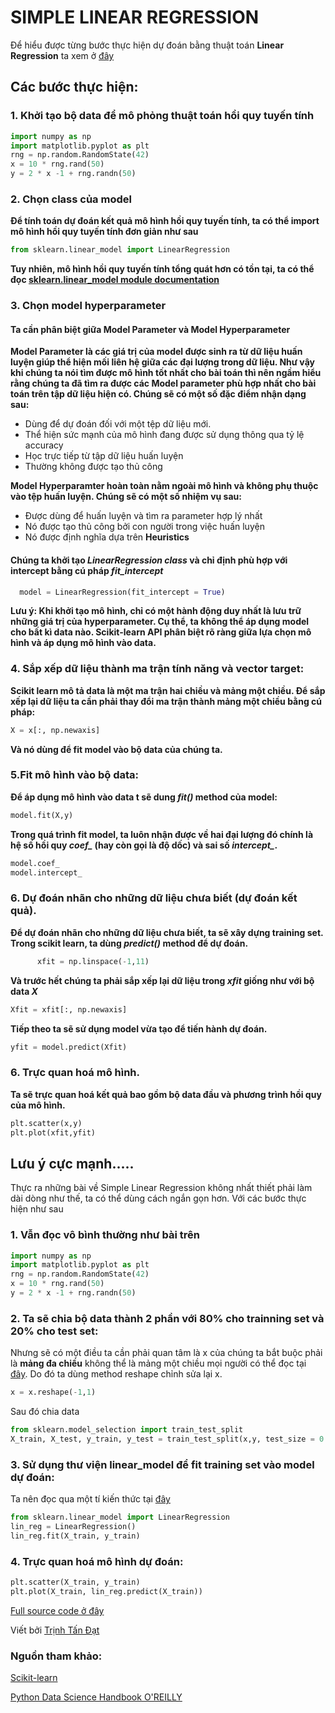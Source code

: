 # SIMPLE LINEAR REGRESSION

Để hiểu được từng bước thực hiện dự đoán bằng thuật toán **Linear Regression** ta xem ở [đây](https://github.com/tandathcmute/MLrepo/tree/master/Simple%20Linear%20Regression/Math%20for%20Linear%20Regression)

## Các bước thực hiện:

### 1. Khởi tạo bộ data để mô phỏng thuật toán hồi quy tuyến tính
```python
import numpy as np
import matplotlib.pyplot as plt
rng = np.random.RandomState(42)
x = 10 * rng.rand(50)
y = 2 * x -1 + rng.randn(50)
```
### 2. Chọn class của model

  **Để tính toán dự đoán kết quả mô hình hồi quy tuyến tính, ta có thể import mô hình hồi quy tuyến tính đơn giản như sau**

```python
from sklearn.linear_model import LinearRegression
```
  **Tuy nhiên, mô hình hồi quy tuyến tính tổng quát hơn có tồn tại, ta có thể đọc [sklearn.linear_model module documentation](https://scikit-learn.org/stable/modules/generated/sklearn.linear_model.LinearRegression.html)**

### 3. Chọn model hyperparameter
  #### Ta cần phân biệt giữa Model Parameter và Model Hyperparameter

**Model Parameter là các giá trị của model được sinh ra từ dữ liệu huấn luyện giúp thể hiện mối liên hệ giữa các đại lượng trong dữ liệu. Như vậy khi chúng ta nói tìm được mô hình tốt nhất cho bài toán thì nên ngầm hiểu rằng chúng ta đã tìm ra được các Model parameter phù hợp nhất cho bài toán trên tập dữ liệu hiện có. Chúng sẽ có một số đặc điểm nhận dạng sau:**
  * Dùng để dự đoán đối với một tệp dữ liệu mới.
  * Thể hiện sức mạnh của mô hình đang được sử dụng thông qua tỷ lệ accuracy 
  * Học trực tiếp từ tập dữ liệu huấn luyện
  * Thường không được tạo thủ công
  
**Model Hyperparamter hoàn toàn nằm ngoài mô hình và không phụ thuộc vào tệp huấn luyện. Chúng sẽ có một số nhiệm vụ sau:**
  * Được dùng để huấn luyện và tìm ra parameter hợp lý nhất
  * Nó được tạo thủ công bởi con người trong việc huấn luyện
  * Nó được định nghĩa dựa trên **Heuristics**
  
  #### Chúng ta khởi tạo *LinearRegression class* và chỉ định phù hợp với intercept bằng cú pháp *fit_intercept*
  ```python
    model = LinearRegression(fit_intercept = True)
  ```
  **Lưu ý: Khi khởi tạo mô hình, chỉ có một hành động duy nhất là lưu trữ những giá trị của hyperparameter. Cụ thể, ta không thể áp dụng model cho bất kì data nào. Scikit-learn API phân biệt rõ ràng giữa lựa chọn mô hình và áp dụng mô hình vào data.**

### 4. Sắp xếp dữ liệu thành ma trận tính năng và vector target:
  **Scikit learn mô tả data là một ma trận hai chiều và mảng một chiều. Để sắp xếp lại dữ liệu ta cần phải thay đổi ma trận thành mảng một chiều bằng cú pháp:**
```python
X = x[:, np.newaxis]
```
**Và nó dùng để fit model vào bộ data của chúng ta.**

### 5.Fit mô hình vào bộ data:
  **Để áp dụng mô hình vào data t sẽ dung *fit()* method của model:**
```python
model.fit(X,y)
```
**Trong quá trình fit model, ta luôn nhận được về hai đại lượng đó chính là hệ số hồi quy *coef_* (hay còn gọi là độ dốc) và sai số *intercept_*.**
```python
model.coef_
model.intercept_
```
### 6. Dự đoán nhãn cho những dữ liệu chưa biết (dự đoán kết quả).
  **Để dự đoán nhãn cho những dữ liệu chưa biết, ta sẽ xây dựng training set. Trong scikit learn, ta dùng *predict()* method để dự đoán.**
```python
      xfit = np.linspace(-1,11)
```
**Và trước hết chúng ta phải sắp xếp lại dữ liệu trong *xfit* giống như với bộ data *X***
```python
Xfit = xfit[:, np.newaxis]
```
**Tiếp theo ta sẽ sử dụng model vừa tạo để tiến hành dự đoán.**
```python
yfit = model.predict(Xfit)
```

### 6. Trực quan hoá mô hình.
  **Ta sẽ trực quan hoá kết quả bao gồm bộ data đầu và phương trình hồi quy của mô hình.**
```python
plt.scatter(x,y)
plt.plot(xfit,yfit)
```
## Lưu ý cực mạnh.....
Thực ra những bài về Simple Linear Regression không nhất thiết phải làm dài dòng như thế, ta có thể dùng cách ngắn gọn hơn. Với các bước thực hiện như sau
### 1. Vẫn đọc vô bình thường như bài trên
```python
import numpy as np
import matplotlib.pyplot as plt
rng = np.random.RandomState(42)
x = 10 * rng.rand(50)
y = 2 * x -1 + rng.randn(50)
```
### 2. Ta sẽ chia bộ data thành 2 phần với 80% cho trainning set và 20% cho test set:
Nhưng sẽ có một điều ta cần phải quan tâm là x của chúng ta bắt buộc phải là **mảng đa chiều** không thể là mảng một chiều mọi người có thể đọc tại [đây](https://scikit-learn.org/stable/modules/generated/sklearn.model_selection.train_test_split.html). Do đó ta dùng method reshape chỉnh sửa lại x.
```python
x = x.reshape(-1,1)
```
Sau đó chia data
```python
from sklearn.model_selection import train_test_split
X_train, X_test, y_train, y_test = train_test_split(x,y, test_size = 0.02, random_state = 0)
```
### 3. Sử dụng thư viện linear_model để fit training set vào model dự đoán:
Ta nên đọc qua một tí kiến thức tại [đây](https://scikit-learn.org/stable/modules/generated/sklearn.linear_model.LinearRegression.html)
```python
from sklearn.linear_model import LinearRegression
lin_reg = LinearRegression()
lin_reg.fit(X_train, y_train)
```
### 4. Trực quan hoá mô hình dự đoán:
```python
plt.scatter(X_train, y_train)
plt.plot(X_train, lin_reg.predict(X_train))
```

[Full source code ở đây](https://github.com/tandathcmute/MLrepo/blob/master/Simple%20Linear%20Regression/demoSimpleLinearRegression.ipynb)

Viết bởi [Trịnh Tấn Đạt](https://www.facebook.com/ttd.ute)
### Nguồn tham khảo:
[Scikit-learn](https://scikit-learn.org)

[Python Data Science Handbook O'REILLY](https://libgen.is/book/index.php?md5=B72D6570421B823BA68C6D4B2F7BF2A4)
  

